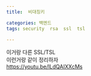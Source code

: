 ```yaml
---
title:  비대칭키

categories: 백엔드 
tags: security  rsa  ssl  tsl
 
---
```


  
이거랑 다른 SSL/TSL  
이런거랑 같이 정리하자  
https://youtu.be/lLdQAIXXcMs  
